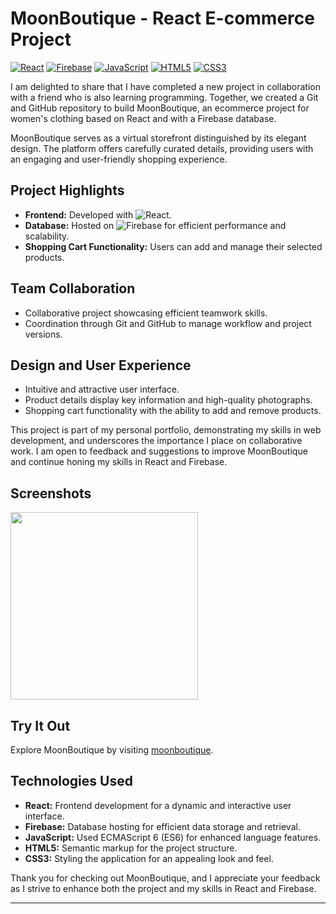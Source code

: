 # MoonBoutique - React E-commerce Project

[![React](https://img.shields.io/badge/React-17.0.2-61DAFB?style=flat&logo=react&logoColor=white)](https://reactjs.org/)
[![Firebase](https://img.shields.io/badge/Firebase-Latest-FFCA28?style=flat&logo=firebase&logoColor=white)](https://firebase.google.com/)
[![JavaScript](https://img.shields.io/badge/JavaScript-ES6-F7DF1E?style=flat&logo=javascript&logoColor=white)](https://developer.mozilla.org/en-US/docs/Web/JavaScript)
[![HTML5](https://img.shields.io/badge/HTML5-E34F26?style=flat&logo=html5&logoColor=white)](https://developer.mozilla.org/en-US/docs/Web/Guide/HTML/HTML5)
[![CSS3](https://img.shields.io/badge/CSS3-1572B6?style=flat&logo=css3&logoColor=white)](https://developer.mozilla.org/en-US/docs/Web/CSS)

I am delighted to share that I have completed a new project in collaboration with a friend who is also learning programming. Together, we created a Git and GitHub repository to build MoonBoutique, an ecommerce project for women's clothing based on React and with a Firebase database.

MoonBoutique serves as a virtual storefront distinguished by its elegant design. The platform offers carefully curated details, providing users with an engaging and user-friendly shopping experience.

## Project Highlights

- **Frontend:** Developed with ![React](https://img.shields.io/badge/React-17.0.2-61DAFB?style=flat&logo=react&logoColor=white).
- **Database:** Hosted on ![Firebase](https://img.shields.io/badge/Firebase-Latest-FFCA28?style=flat&logo=firebase&logoColor=white) for efficient performance and scalability.
- **Shopping Cart Functionality:** Users can add and manage their selected products.

## Team Collaboration

- Collaborative project showcasing efficient teamwork skills.
- Coordination through Git and GitHub to manage workflow and project versions.

## Design and User Experience

- Intuitive and attractive user interface.
- Product details display key information and high-quality photographs.
- Shopping cart functionality with the ability to add and remove products.

This project is part of my personal portfolio, demonstrating my skills in web development, and underscores the importance I place on collaborative work. I am open to feedback and suggestions to improve MoonBoutique and continue honing my skills in React and Firebase.

## Screenshots

<img width="300px" src="https://i.ibb.co/bBWQhW7/Captura-Moon.png" alt="">

## Try It Out

Explore MoonBoutique by visiting [moonboutique](https://moonproyecto.netlify.app/).

## Technologies Used

- **React:** Frontend development for a dynamic and interactive user interface.
- **Firebase:** Database hosting for efficient data storage and retrieval.
- **JavaScript:** Used ECMAScript 6 (ES6) for enhanced language features.
- **HTML5:** Semantic markup for the project structure.
- **CSS3:** Styling the application for an appealing look and feel.

Thank you for checking out MoonBoutique, and I appreciate your feedback as I strive to enhance both the project and my skills in React and Firebase.
****
